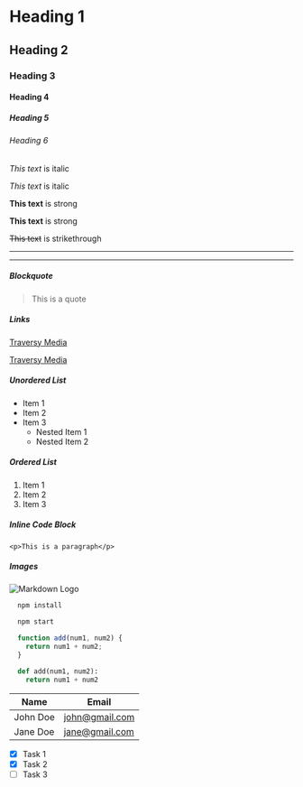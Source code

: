 <!-- Headings -->
# Heading 1
## Heading 2
### Heading 3
#### Heading 4
##### Heading 5
###### Heading 6

<!-- Italics -->
*This text* is italic

_This text_ is italic

<!-- Strong -->
**This text** is strong

__This text__ is strong

<!-- Strikethrough -->
~~This text~~ is strikethrough

<!-- Horizontal Rule -->

---
___

##### Blockquote
<!-- Blockquote -->
> This is a quote

##### Links
<!-- Links -->
[Traversy Media](http://www.traversymedia.com)

[Traversy Media](http://www.traversymedia.com "Traversy Media")

##### Unordered List
<!-- UL -->
* Item 1
* Item 2
* Item 3
  * Nested Item 1
  * Nested Item 2


##### Ordered List
<!-- OL -->
1. Item 1
1. Item 2
1. Item 3

##### Inline Code Block
<!-- Inline Code Block -->
`<p>This is a paragraph</p>`

##### Images
<!-- Images -->
![Markdown Logo](https://markdown-here.com/img/icon256.png)

<!-- Github Markdown -->

<!-- Code Blocks -->
```bash
  npm install

  npm start
```

```javascript
  function add(num1, num2) {
    return num1 + num2;
  }
```

```python
  def add(num1, num2):
    return num1 + num2
```

<!-- Tables -->
| Name     | Email          |
| -------- | -------------- |
| John Doe | john@gmail.com |
| Jane Doe | jane@gmail.com |

<!-- Task List -->
* [x] Task 1
* [x] Task 2
* [ ] Task 3